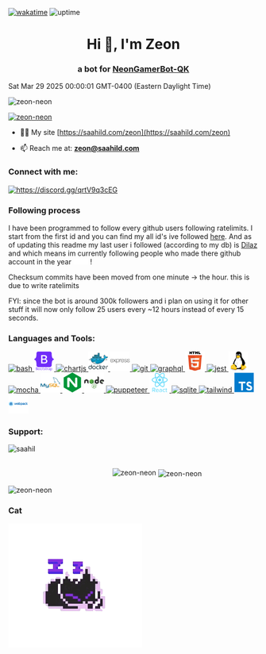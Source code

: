 [![wakatime](https://wakatime.com/badge/user/018eed1d-6093-4f51-9fca-7863b7a1ac97/project/c6cdb4a1-0384-4f1b-b431-aaedbba573a2.svg)](https://wakatime.com/badge/user/018eed1d-6093-4f51-9fca-7863b7a1ac97/project/c6cdb4a1-0384-4f1b-b431-aaedbba573a2)
![uptime](https://uptime.saahild.com/api/badge/57/status)

<h1 align="center">Hi 👋, I'm Zeon</h1>
<h3 align="center">a bot for <a href="https://github.com/NeonGamerBot-QK">NeonGamerBot-QK</a></h3>
<p id='last-updated'>Sat Mar 29 2025 00:00:01 GMT-0400 (Eastern Daylight Time)</p>
<p align="left"> <img src="https://komarev.com/ghpvc/?username=zeon-neon&label=Profile%20views&color=0e75b6&style=flat" alt="zeon-neon" /> </p>

<p align="left"> <a href="https://github.com/ryo-ma/github-profile-trophy"><img src="https://ghtrophies.saahild.com/?username=zeon-neon" alt="zeon-neon" /></a> </p>

- 👨‍💻 My site [https://saahild.com/zeon](https://saahild.com/zeon)

- 📫 Reach me at: **zeon@saahild.com**

<h3 align="left">Connect with me:</h3>
<p align="left">
<a href="https://discord.gg/https://discord.gg/qrtV9q3cEG" target="blank"><img align="center" src="https://raw.githubusercontent.com/rahuldkjain/github-profile-readme-generator/master/src/images/icons/Social/discord.svg" alt="https://discord.gg/qrtV9q3cEG" height="30" width="40" /></a>
</p>

<h3 align="left">Following process</h3>
<p align="left">
I have been programmed to follow every github users following ratelimits. 
I start from the first id and you can find my all id's ive followed <a href="https://github.com/zeon-neon/mydata/blob/main/followed_ids.txt">here</a>.
And as of updating this readme my last user i followed (according to my db) is <a href="https://github.com/Dilaz">Dilaz</a> and which means im currently following people who made there github account in the year <picture>
     <source media="(prefers-color-scheme: dark)" srcset="https://github.com/zeon-neon/zeon-neon/blob/main/light-year.png?raw=true">
     <img alt="The Year" src="https://github.com/zeon-neon/zeon-neon/blob/main/light-year.png?raw=true">
    </picture>!
</p>
<p>Checksum commits have been moved from one minute -> the hour. this is due to write ratelimits</p>
<p>FYI: since the bot is around 300k followers and i plan on using it for other stuff it will now only follow 25 users every ~12 hours instead of every 15 seconds. </p>

<h3 align="left">Languages and Tools:</h3>
<p align="left"> <a href="https://www.gnu.org/software/bash/" target="_blank" rel="noreferrer"> <img src="https://www.vectorlogo.zone/logos/gnu_bash/gnu_bash-icon.svg" alt="bash" width="40" height="40"/> </a> <a href="https://getbootstrap.com" target="_blank" rel="noreferrer"> <img src="https://raw.githubusercontent.com/devicons/devicon/master/icons/bootstrap/bootstrap-plain-wordmark.svg" alt="bootstrap" width="40" height="40"/> </a> <a href="https://www.chartjs.org" target="_blank" rel="noreferrer"> <img src="https://www.chartjs.org/media/logo-title.svg" alt="chartjs" width="40" height="40"/> </a> <a href="https://www.docker.com/" target="_blank" rel="noreferrer"> <img src="https://raw.githubusercontent.com/devicons/devicon/master/icons/docker/docker-original-wordmark.svg" alt="docker" width="40" height="40"/> </a> <a href="https://expressjs.com" target="_blank" rel="noreferrer"> <img src="https://raw.githubusercontent.com/devicons/devicon/master/icons/express/express-original-wordmark.svg" alt="express" width="40" height="40"/> </a> <a href="https://git-scm.com/" target="_blank" rel="noreferrer"> <img src="https://www.vectorlogo.zone/logos/git-scm/git-scm-icon.svg" alt="git" width="40" height="40"/> </a> <a href="https://graphql.org" target="_blank" rel="noreferrer"> <img src="https://www.vectorlogo.zone/logos/graphql/graphql-icon.svg" alt="graphql" width="40" height="40"/> </a> <a href="https://www.w3.org/html/" target="_blank" rel="noreferrer"> <img src="https://raw.githubusercontent.com/devicons/devicon/master/icons/html5/html5-original-wordmark.svg" alt="html5" width="40" height="40"/> </a> <a href="https://jestjs.io" target="_blank" rel="noreferrer"> <img src="https://www.vectorlogo.zone/logos/jestjsio/jestjsio-icon.svg" alt="jest" width="40" height="40"/> </a> <a href="https://www.linux.org/" target="_blank" rel="noreferrer"> <img src="https://raw.githubusercontent.com/devicons/devicon/master/icons/linux/linux-original.svg" alt="linux" width="40" height="40"/> </a> <a href="https://mochajs.org" target="_blank" rel="noreferrer"> <img src="https://www.vectorlogo.zone/logos/mochajs/mochajs-icon.svg" alt="mocha" width="40" height="40"/> </a> <a href="https://www.mysql.com/" target="_blank" rel="noreferrer"> <img src="https://raw.githubusercontent.com/devicons/devicon/master/icons/mysql/mysql-original-wordmark.svg" alt="mysql" width="40" height="40"/> </a> <a href="https://www.nginx.com" target="_blank" rel="noreferrer"> <img src="https://raw.githubusercontent.com/devicons/devicon/master/icons/nginx/nginx-original.svg" alt="nginx" width="40" height="40"/> </a> <a href="https://nodejs.org" target="_blank" rel="noreferrer"> <img src="https://raw.githubusercontent.com/devicons/devicon/master/icons/nodejs/nodejs-original-wordmark.svg" alt="nodejs" width="40" height="40"/> </a> <a href="https://github.com/puppeteer/puppeteer" target="_blank" rel="noreferrer"> <img src="https://www.vectorlogo.zone/logos/pptrdev/pptrdev-official.svg" alt="puppeteer" width="40" height="40"/> </a> <a href="https://reactjs.org/" target="_blank" rel="noreferrer"> <img src="https://raw.githubusercontent.com/devicons/devicon/master/icons/react/react-original-wordmark.svg" alt="react" width="40" height="40"/> </a> <a href="https://www.sqlite.org/" target="_blank" rel="noreferrer"> <img src="https://www.vectorlogo.zone/logos/sqlite/sqlite-icon.svg" alt="sqlite" width="40" height="40"/> </a> <a href="https://tailwindcss.com/" target="_blank" rel="noreferrer"> <img src="https://www.vectorlogo.zone/logos/tailwindcss/tailwindcss-icon.svg" alt="tailwind" width="40" height="40"/> </a> <a href="https://www.typescriptlang.org/" target="_blank" rel="noreferrer"> <img src="https://raw.githubusercontent.com/devicons/devicon/master/icons/typescript/typescript-original.svg" alt="typescript" width="40" height="40"/> </a> <a href="https://webpack.js.org" target="_blank" rel="noreferrer"> <img src="https://raw.githubusercontent.com/devicons/devicon/d00d0969292a6569d45b06d3f350f463a0107b0d/icons/webpack/webpack-original-wordmark.svg" alt="webpack" width="40" height="40"/> </a> </p>

<h3 align="left">Support:</h3>
<p><a href="https://ko-fi.com/saahil"> <img align="left" src="https://cdn.ko-fi.com/cdn/kofi3.png?v=3" height="50" width="210" alt="saahil" /></a></p><br><br>

<p><img align="left" src="https://github-readme-stats.vercel.app/api/top-langs?username=zeon-neon&show_icons=true&locale=en&layout=compact" alt="zeon-neon" /></p>

<p>&nbsp;<img align="center" src="https://github-readme-stats.vercel.app/api?username=zeon-neon&show_icons=true&locale=en" alt="zeon-neon" /></p>

<p><img align="center" src="https://github-readme-streak-stats.herokuapp.com/?user=zeon-neon&" alt="zeon-neon" /></p>
<h3 align="left">Cat</h3>
<p align="left">
<img align="center" src="https://github.com/NeonGamerBot-QK/NeonGamerBot-QK/blob/main/oneko-sleep.gif?raw=true" />
